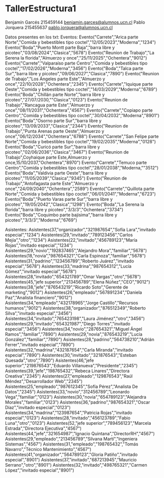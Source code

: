 # TallerEstructura1
Benjamín Garcés 215459144 benjamin.garces@alumnos.ucn.cl
Pablo Jorquera 215455637 pablo.jorquera@alumnos.ucn.cl

Datos presentes en los txt:
Eventos: 
Evento("Carrete","Arica parte Norte","Comida y bebestibles tipo coctel","12/05/2023","Moderna","1234")
Evento("Boda","Puerto Montt parte Baja","barra libre y picoteo","03/08/2024","Clasica","5678")
Evento("Reunion de Trabajo","La Serena la florida","Almuerzo y once","25/11/2025","Ochentera","9012")
Evento("Carrete","Valparaíso parte Centro","Comida y bebestibles tipo coctel","17/02/2026","Moderna","3456")
Evento("Boda","Talca parte Sur","barra libre y picoteo","09/06/2027","Clasica","7890")
Evento("Reunion de Trabajo","Los Ángeles parte Este","Almuerzo y once","22/10/2028","Ochentera","2345")
Evento("Carrete","Iquique parte Oeste","Comida y bebestibles tipo coctel","14/03/2029","Moderna","6789")
Evento("Boda","Chillán parte Norte","barra libre y picoteo","27/07/2030,""Clasica","0123")
Evento("Reunion de Trabajo","Rancagua parte Este","Almuerzo y once","08/11/2031","Ochentera","4567")
Evento("Carrete","Copiapo parte Centro","Comida y bebestibles tipo coctel","30/04/2032","Moderna","8901")
Evento("Boda","Osorno parte Sur","barra libre y picoteo","13/09/2033","Clasica","2344")
Evento("Reunion de Trabajo","Punta Arenas parte Oeste","Almuerzo y once","06/12/2034","Ochentera","6788")
Evento("Carrete","San Felipe parte Norte","Comida y bebestibles tipo coctel","19/02/2035","Moderna","0128")
Evento("Boda","Curicó parte Sur","barra libre y picoteo","02/06/2036","Clasica","3467")
Evento("Reunion de Trabajo",Coyhaique parte Este,Almuerzo y once,15/10/2037,"Ochentera","8970")
Evento("Carrete","Temuco parte Centro","Comida y bebestibles tipo coctel","28/01/2038","Moderna,""3512")
Evento("Boda","Valdivia parte Oeste","barra libre y picoteo","11/05/2039","Clasica","9345")
Evento("Reunion de Trabajo","Antofagasta parte Este","Almuerzo y once","24/09/2040","Ochentera","2589")
Evento("Carrete","Quillota parte Norte","Comida y bebestibles tipo coctel","06/01/2041","Moderna","6723")
Evento("Boda","Puerto Varas parte Sur","barra libre y picoteo","19/05/2042","Clasica","1298")
Evento("Boda","La Serena la florida","barra libre y picoteo","3/3/3","Ochentera","3734")
Evento("Boda","Coquimbo parte bajisima","barra libre y picoteo","3/3/3","Moderna","6769")

Asistentes:
Asistentes(37,"organizador","321987654","Sofía Lara","invitado especial","1234")
Asistentes(29,"invitado","789123456","Carlos Mejía","otro","1234")
Asistentes(22,"invitado","456789123","María Rojas","invitado especial","1234")
Asistentes(29,"novio","192837465","Alejandro Mora","familiar","5678")
Asistentes(18,"novia","987654321","Carla Espinoza","familiar","5678")
Asistentes(31,"padrino","123456789","Roberto Juárez","invitado especial","5678")
Asistentes(33,"madrina","987654312","Lucía Gómez","invitado especial","5678")
Asistentes(28,"invitado","654321789","Omar Vargas","otro","5678")
Asistentes(45,"jefe superior","213456789","Elena Núñez","CEO","9012")
Asistentes(38,"jefe","876543219","Ricardo Soto","Gerente de marketing","9012")
Asistentes(26,"empleado","567891234","Daniela Paz","Analista financiero","9012")
Asistentes(34,"empleado","432178965","Jorge Castillo","Recursos humanos","9012")
Asistentes(38,"organizador","876512349","Roberto Silva","invitado especial","3456")
Asistentes(34,"invitado","765423198","Laura Jiménez","otro","3456")
Asistentes(29,"invitado","654321987","Diego Torres","invitado especial","3456")
Asistentes(34,"novio","287654321","Miguel Ángel Ramos","familiar","7890")
Asistentes(29,"novia","876543219","Lucía González","familiar","7890")
Asistentes(28,"padrino","564738210","Adrián Ferrer","invitado especial","7890")
Asistentes(32,"madrina","432187654","Carla Miranda","invitado especial","7890")
Asistentes(30,"invitado","321876543","Esteban Quesada","otro","7890")
Asistentes(46,"jefe superior","219876543","Eduardo Villanueva","Presidente","2345")
Asistentes(39,"jefe","198765432","Rebeca Linares","Directora Creativa","2345")
Asistentes(27,"empleado","129876543","Raúl Méndez","Desarrollador Web","2345")
Asistentes(25,"empleado","987612345","Sofía Pérez","Analista De Datos","2345")
Asistentes(33,"novio","312456789","Leonardo Vega","familiar","0123")
Asistentes(30,"novia","654789123","Alejandra Morales","familiar","0123")
Asistentes(36,"padrino","987654321","Oscar Díaz","invitado especial","0123")
Asistentes(34,"madrina","123987654","Patricia Rojas","invitado especial","0123")
Asistentes(28,"invitado","456123789","Fabio Luna","otro","0123")
Asistentes(52,"jefe superior","789456123","Marcela Estrada","Directora Ejecutiva","4567")
Asistentes(44,"jefe","321654987","Ignacio Quintana","DirectorRH","4567")
Asistentes(29,"empleado","213456789","Silvana Martí","Ingeniera Sistemas","4567")
Asistentes(31,"empleado","198765432","Tomás Navarro","Técnico Mantenimiento","4567")
Asistentes(41,"organizador","564789123","Gloria Patiño","invitado especial","8901")
Asistentes(37,"invitado","687213945","Mauricio Serrano","otro","8901")
Asistentes(32,"invitado","498765321","Carmen López","invitado especial","8901")

